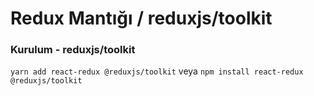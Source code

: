 # Redux Mantığı / reduxjs/toolkit

### Kurulum - reduxjs/toolkit

`yarn add react-redux @reduxjs/toolkit` veya `npm install react-redux @reduxjs/toolkit`